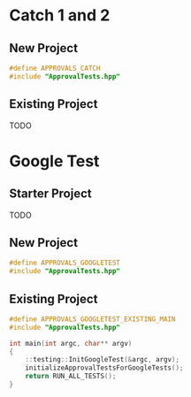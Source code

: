 # Catch 1 and 2

## New Project

<!-- snippet: catch_2_main -->
```cpp
#define APPROVALS_CATCH
#include "ApprovalTests.hpp"
```
<!-- endsnippet -->

## Existing Project

TODO

# Google Test

## Starter Project

TODO

## New Project

<!-- snippet: googletest_main -->
```cpp
#define APPROVALS_GOOGLETEST
#include "ApprovalTests.hpp"
```
<!-- endsnippet -->

## Existing Project

``` cpp
#define APPROVALS_GOOGLETEST_EXISTING_MAIN
#include "ApprovalTests.hpp"

int main(int argc, char** argv)
{
    ::testing::InitGoogleTest(&argc, argv);
    initializeApprovalTestsForGoogleTests();
    return RUN_ALL_TESTS();
}
```
